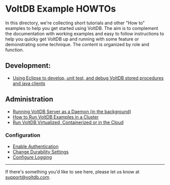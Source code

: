 VoltDB Example HOWTOs
=====================

In this directory, we're collecting short tutorials and other "How to" examples to help you get started using VoltDB. The aim is to complement the documentation with working examples and easy to follow instructions to help you quicky get VoltDB up and running with some feature or demonstrating some technique.  The content is organized by role and function.

Development:
------------
 * [Using Eclipse to develop, unit test, and debug VoltDB stored procedures and java clients](EclipseUnitTestDebug.md)

Administration
--------------
 * [Running VoltDB Server as a Daemon (in the background)](RunServerInTheBackground.md)
 * [How to Run VoltDB Examples in a Cluster](RunAnExampleInACluster.md)
 * [Run VoltDB Virtualized, Containerized or in the Cloud](VirtualizeOrContainerize.md)

### Configuration
 * [Enable Authentication](EnableAuthentication.md)
 * [Change Durability Settings](ChangeDurabilitySettings.md)
 * [Configure Logging](ConfigureLogging.md)

--------------------------------------------------------------------------------------
If there's something you'd like to see here, please let us know at support@voltdb.com.
